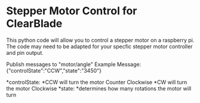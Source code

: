 # Stepper Motor Control for ClearBlade

This python code will allow you to control a stepper motor on a raspberry pi. The code may need to be adapted for your specfic stepper motor controller and pin output.

Publish messages to "motor/angle"
Example Message:
{"controlState":"CCW","state":"3450"}

*controlState: 
 *CCW will turn the motor Counter Clockwise
 *CW will turn the motor Clockwise
*state: 
 *determines how many rotations the motor will turn